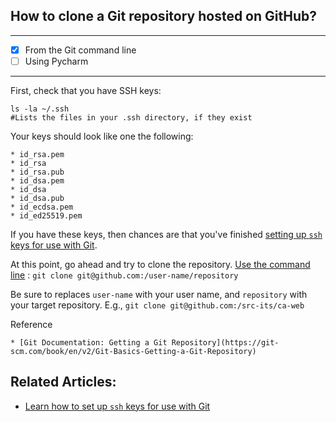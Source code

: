 ## How to clone a Git repository hosted on GitHub?

---
- [x] From the Git command line
- [ ] Using Pycharm

---

First, check that you have SSH keys:

    ls -la ~/.ssh
    #Lists the files in your .ssh directory, if they exist


Your keys should look like one the following:

```
* id_rsa.pem
* id_rsa
* id_rsa.pub
* id_dsa.pem
* id_dsa
* id_dsa.pub
* id_ecdsa.pem
* id_ed25519.pem
```

If you have these keys, then chances are that you've finished [setting up `ssh` keys for use with Git](https://github.com/src-its/ca-web/blob/master/content/git_ssh-setup.md).

At this point, go ahead and try to clone the repository.  [Use the command line]() : `git clone git@github.com:/user-name/repository`

Be sure to replaces `user-name` with your user name, and `repository` with your target repository. E.g., `git clone git@github.com:/src-its/ca-web`

Reference

    * [Git Documentation: Getting a Git Repository](https://git-scm.com/book/en/v2/Git-Basics-Getting-a-Git-Repository)


## Related Articles:

* [Learn how to set up `ssh` keys for use with Git](https://github.com/src-its/ca-web/blob/master/content/git_ssh-setup.md)
